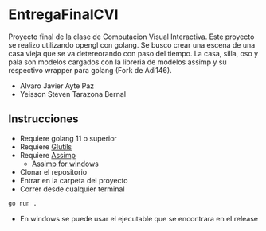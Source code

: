 # EntregaFinalCVI

Proyecto final de la clase de Computacion Visual Interactiva. Este proyecto se realizo utilizando opengl con golang. Se busco crear una escena de una casa vieja que se va detereorando con paso del tiempo. La casa, silla, oso y pala son modelos cargados con la libreria de modelos assimp y su respectivo wrapper para golang (Fork de Adi146).

- Alvaro Javier Ayte Paz
- Yeisson Steven Tarazona Bernal

## Instrucciones
- Requiere golang 11 o superior
- Requiere [Glutils](https://github.com/nvisioner/glutils)
- Requiere [Assimp](https://github.com/nvisioner/assimp)
  - [Assimp for windows](https://packages.msys2.org/package/mingw-w64-x86_64-assimp)
- Clonar el repositorio
- Entrar en la carpeta del proyecto
- Correr desde cualquier terminal
```bash
go run .
```
- En windows se puede usar el ejecutable que se encontrara en el release
